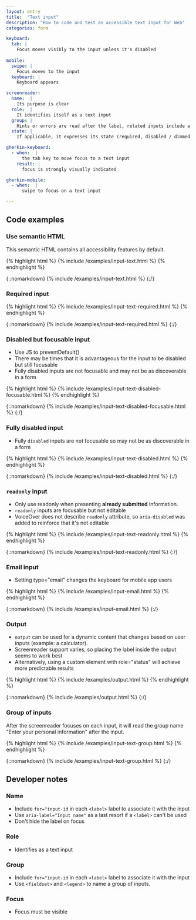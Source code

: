 ```yaml
---
layout: entry
title:  "Text input"
description: "How to code and test an accessible text input for Web"
categories: form

keyboard:
  tab: |
    Focus moves visibly to the input unless it's disabled
      
mobile:
  swipe: |
    Focus moves to the input
  keyboard: |
    Keyboard appears

screenreader:
  name:  |
    Its purpose is clear
  role:  |
    It identifies itself as a text input
  group: |
    Hints or errors are read after the label, related inputs include a group name (Ex: Enter your personal information)
  state: |
    If applicable, it expresses its state (required, disabled / dimmed / unavailable)

gherkin-keyboard: 
  - when:  |
      the tab key to move focus to a text input
    result: |
      focus is strongly visually indicated

gherkin-mobile:
  - when:  |
      swipe to focus on a text input

---
```


## Code examples

### Use semantic HTML
This semantic HTML contains all accessibility features by default. 

{% highlight html %}
{% include /examples/input-text.html %}
{% endhighlight %}

{::nomarkdown}
<example>
{% include /examples/input-text.html %}
</example>
{:/}

### Required input

{% highlight html %}
{% include /examples/input-text-required.html %}
{% endhighlight %}

{::nomarkdown}
<example>
{% include /examples/input-text-required.html %}
</example>
{:/}

### Disabled but focusable input

- Use JS to preventDefault()
- There may be times that it is advantageous for the input to be disabled but still focusable
- Fully disabled inputs are not focusable and may not be as discoverable in a form

{% highlight html %}
{% include /examples/input-text-disabled-focusable.html %}
{% endhighlight %}

{::nomarkdown}
<example>
{% include /examples/input-text-disabled-focusable.html %}
</example>
{:/}

### Fully disabled input

- Fully `disabled` inputs are not focusable so may not be as discoverable in a form

{% highlight html %}
{% include /examples/input-text-disabled.html %}
{% endhighlight %}

{::nomarkdown}
<example>
{% include /examples/input-text-disabled.html %}
</example>
{:/}


### `readonly` input

- Only use readonly when presenting **already submitted** information.
- `readonly` inputs are focusable but not editable
- VoiceOver does not describe `readonly` attribute, so `aria-disabled` was added to reinforce that it's not editable

{% highlight html %}
{% include /examples/input-text-readonly.html %}
{% endhighlight %}

{::nomarkdown}
<example>
{% include /examples/input-text-readonly.html %}
</example>
{:/}

### Email input

- Setting type="email" changes the keyboard for mobile app users

{% highlight html %}
{% include /examples/input-email.html %}
{% endhighlight %}

{::nomarkdown}
<example>
{% include /examples/input-email.html %}
</example>
{:/}



### Output

- `output` can be used for a dynamic content that changes based on user inputs (example: a calculator).
- Screenreader support varies, so placing the label inside the output seems to work best
- Alternatively, using a custom element with role="status" will achieve more predictable results

{% highlight html %}
{% include /examples/output.html %}
{% endhighlight %}

{::nomarkdown}
<example>
{% include /examples/output.html %}
</example>
{:/}

### Group of inputs

After the screenreader focuses on each input, it will read the group name "Enter your personal information" after the input.

{% highlight html %}
{% include /examples/input-text-group.html %}
{% endhighlight %}

{::nomarkdown}
<example>
{% include /examples/input-text-group.html %}
</example>
{:/}

## Developer notes

### Name
- Include `for="input-id` in each `<label>` label to associate it with the input
- Use `aria-label="Input name"` as a last resort if a `<label>` can't be used
- Don't hide the label on focus

### Role
- Identifies as a text input

### Group
- Include `for="input-id` in each `<label>` label to associate it with the input
- Use `<fieldset>` and `<legend>` to name a group of inputs.

### Focus
- Focus must be visible